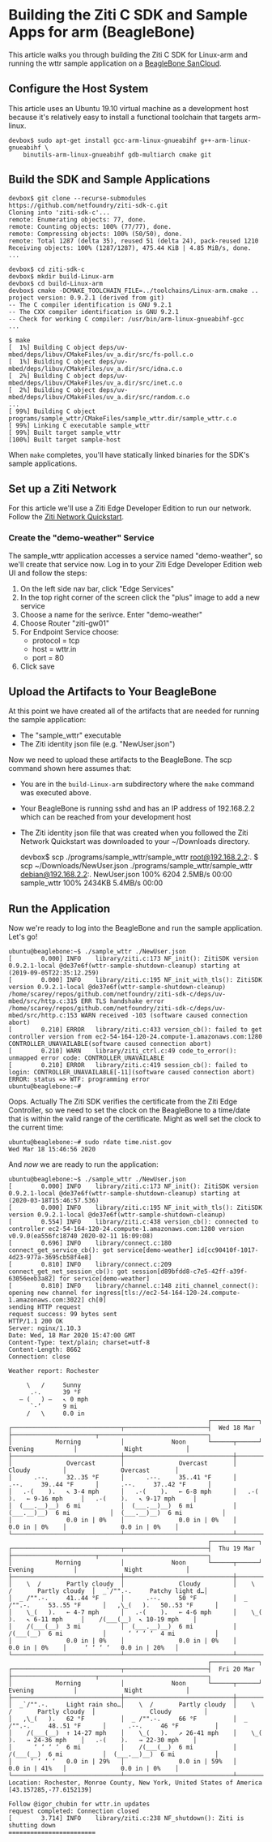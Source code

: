 # Building the Ziti C SDK and Sample Apps for arm (BeagleBone)

This article walks you through building the Ziti C SDK for Linux-arm and running
the wttr sample application on a [BeagleBone SanCloud](https://beagleboard.org/enhanced).

## Configure the Host System

This article uses an Ubuntu 19.10 virtual machine as a development host because it's
relatively easy to install a functional toolchain that targets arm-linux.

    devbox$ sudo apt-get install gcc-arm-linux-gnueabihf g++-arm-linux-gnueabihf \
        binutils-arm-linux-gnueabihf gdb-multiarch cmake git

## Build the SDK and Sample Applications


    devbox$ git clone --recurse-submodules https://github.com/netfoundry/ziti-sdk-c.git
    Cloning into 'ziti-sdk-c'...
    remote: Enumerating objects: 77, done.
    remote: Counting objects: 100% (77/77), done.
    remote: Compressing objects: 100% (50/50), done.
    remote: Total 1287 (delta 35), reused 51 (delta 24), pack-reused 1210
    Receiving objects: 100% (1287/1287), 475.44 KiB | 4.85 MiB/s, done.
    ...

    devbox$ cd ziti-sdk-c
    devbox$ mkdir build-Linux-arm
    devbox$ cd build-Linux-arm
    devbox$ cmake -DCMAKE_TOOLCHAIN_FILE=../toolchains/Linux-arm.cmake ..
    project version: 0.9.2.1 (derived from git)
    -- The C compiler identification is GNU 9.2.1
    -- The CXX compiler identification is GNU 9.2.1
    -- Check for working C compiler: /usr/bin/arm-linux-gnueabihf-gcc
    ...

    $ make
    [  1%] Building C object deps/uv-mbed/deps/libuv/CMakeFiles/uv_a.dir/src/fs-poll.c.o
    [  1%] Building C object deps/uv-mbed/deps/libuv/CMakeFiles/uv_a.dir/src/idna.c.o
    [  2%] Building C object deps/uv-mbed/deps/libuv/CMakeFiles/uv_a.dir/src/inet.c.o
    [  2%] Building C object deps/uv-mbed/deps/libuv/CMakeFiles/uv_a.dir/src/random.c.o
    ...
    [ 99%] Building C object programs/sample_wttr/CMakeFiles/sample_wttr.dir/sample_wttr.c.o
    [ 99%] Linking C executable sample_wttr
    [ 99%] Built target sample_wttr
    [100%] Built target sample-host


When `make` completes, you'll have statically linked binaries for the SDK's sample applications.

## Set up a Ziti Network

For this article we'll use a Ziti Edge Developer Edition to run our network. Follow
the [Ziti Network Quickstart](../ziti/quickstarts/networks-overview.md).

### Create the "demo-weather" Service

The sample_wttr application accesses a service named "demo-weather", so we'll create
that service now. Log in to your Ziti Edge Developer Edition web UI and follow the
steps:

1. On the left side nav bar, click "Edge Services"
2. In the top right corner of the screen click the "plus" image to add a new service
3. Choose a name for the serivce. Enter "demo-weather"
4. Choose Router "ziti-gw01"
5. For Endpoint Service choose:
    * protocol = tcp
    * host = wttr.in
    * port = 80
6. Click save

## Upload the Artifacts to Your BeagleBone

At this point we have created all of the artifacts that are needed for running the
sample application:

- The "sample_wttr" executable
- The Ziti identity json file (e.g. "NewUser.json")

Now we need to upload these artifacts to the BeagleBone. The scp command shown here
assumes that:

 - You are in the `build-Linux-arm` subdirectory where the `make` command was executed above.
 - Your BeagleBone is running sshd and has an IP address of 192.168.2.2 which
   can be reached from your development host
 - The Ziti identity json file that was created when you followed the Ziti Network Quickstart
   was downloaded to your ~/Downloads directory.


    devbox$ scp ./programs/sample_wttr/sample_wttr root@192.168.2.2:.
    $ scp ~/Downloads/NewUser.json ./programs/sample_wttr/sample_wttr debian@192.168.2.2:.
    NewUser.json                                  100% 6204     2.5MB/s   00:00
    sample_wttr                                   100% 2434KB   5.4MB/s   00:00


## Run the Application

Now we're ready to log into the BeagleBone and run the sample application.
Let's go!

    ubuntu@beaglebone:~$ ./sample_wttr ./NewUser.json
    [        0.000] INFO    library/ziti.c:173 NF_init(): ZitiSDK version 0.9.2.1-local @de37e6f(wttr-sample-shutdown-cleanup) starting at (2019-09-05T22:35:12.259)
    [        0.000] INFO    library/ziti.c:195 NF_init_with_tls(): ZitiSDK version 0.9.2.1-local @de37e6f(wttr-sample-shutdown-cleanup)
    /home/scarey/repos/github.com/netfoundry/ziti-sdk-c/deps/uv-mbed/src/http.c:315 ERR TLS handshake error 
    /home/scarey/repos/github.com/netfoundry/ziti-sdk-c/deps/uv-mbed/src/http.c:153 WARN received -103 (software caused connection abort)
    [        0.210] ERROR   library/ziti.c:433 version_cb(): failed to get controller version from ec2-54-164-120-24.compute-1.amazonaws.com:1280 CONTROLLER_UNAVAILABLE(software caused connection abort)
    [        0.210] WARN    library/ziti_ctrl.c:49 code_to_error(): unmapped error code: CONTROLLER_UNAVAILABLE
    [        0.210] ERROR   library/ziti.c:419 session_cb(): failed to login: CONTROLLER_UNAVAILABLE[-11](software caused connection abort)
    ERROR: status => WTF: programming error
    ubuntu@beaglebone:~# 

Oops. Actually The Ziti SDK verifies the certificate from the Ziti Edge Controller,
so we need to set the clock on the BeagleBone to a time/date that is within the
valid range of the certificate. Might as well set the clock to the current time:

    ubuntu@beaglebone:~# sudo rdate time.nist.gov
    Wed Mar 18 15:46:56 2020

And _now_ we are ready to run the application:

    ubuntu@beaglebone:~$ ./sample_wttr ./NewUser.json
    [        0.000] INFO    library/ziti.c:173 NF_init(): ZitiSDK version 0.9.2.1-local @de37e6f(wttr-sample-shutdown-cleanup) starting at (2020-03-18T15:46:57.536)
    [        0.000] INFO    library/ziti.c:195 NF_init_with_tls(): ZitiSDK version 0.9.2.1-local @de37e6f(wttr-sample-shutdown-cleanup)
    [        0.554] INFO    library/ziti.c:438 version_cb(): connected to controller ec2-54-164-120-24.compute-1.amazonaws.com:1280 version v0.9.0(ea556fc18740 2020-02-11 16:09:08)
    [        0.696] INFO    library/connect.c:180 connect_get_service_cb(): got service[demo-weather] id[cc90410f-1017-4d23-977a-3695cb58f4e8]
    [        0.810] INFO    library/connect.c:209 connect_get_net_session_cb(): got session[d89bfdd8-c7e5-42ff-a39f-63056eeb3a82] for service[demo-weather]
    [        0.810] INFO    library/channel.c:148 ziti_channel_connect(): opening new channel for ingress[tls://ec2-54-164-120-24.compute-1.amazonaws.com:3022] ch[0]
    sending HTTP request
    request success: 99 bytes sent
    HTTP/1.1 200 OK
    Server: nginx/1.10.3
    Date: Wed, 18 Mar 2020 15:47:00 GMT
    Content-Type: text/plain; charset=utf-8
    Content-Length: 8662
    Connection: close
    
    Weather report: Rochester
    
         \   /     Sunny
          .-.      39 °F          
       ― (   ) ―   ↖ 0 mph        
          `-’      9 mi           
         /   \     0.0 in         
                                                           ┌─────────────┐                                                       
    ┌──────────────────────────────┬───────────────────────┤  Wed 18 Mar ├───────────────────────┬──────────────────────────────┐
    │            Morning           │             Noon      └──────┬──────┘     Evening           │             Night            │
    ├──────────────────────────────┼──────────────────────────────┼──────────────────────────────┼──────────────────────────────┤
    │               Overcast       │               Overcast       │               Cloudy         │               Overcast       │
    │      .--.     32..35 °F      │      .--.     35..41 °F      │      .--.     39..44 °F      │      .--.     37..42 °F      │
    │   .-(    ).   ↖ 3-4 mph      │   .-(    ).   ← 6-8 mph      │   .-(    ).   ← 9-16 mph     │   .-(    ).   ↖ 9-17 mph     │
    │  (___.__)__)  6 mi           │  (___.__)__)  6 mi           │  (___.__)__)  6 mi           │  (___.__)__)  6 mi           │
    │               0.0 in | 0%    │               0.0 in | 0%    │               0.0 in | 0%    │               0.0 in | 0%    │
    └──────────────────────────────┴──────────────────────────────┴──────────────────────────────┴──────────────────────────────┘
                                                           ┌─────────────┐                                                       
    ┌──────────────────────────────┬───────────────────────┤  Thu 19 Mar ├───────────────────────┬──────────────────────────────┐
    │            Morning           │             Noon      └──────┬──────┘     Evening           │             Night            │
    ├──────────────────────────────┼──────────────────────────────┼──────────────────────────────┼──────────────────────────────┤
    │    \  /       Partly cloudy  │               Cloudy         │    \  /       Partly cloudy  │  _`/"".-.     Patchy light d…│
    │  _ /"".-.     41..44 °F      │      .--.     50 °F          │  _ /"".-.     53..55 °F      │   ,\_(   ).   50..53 °F      │
    │    \_(   ).   ← 4-7 mph      │   .-(    ).   ← 4-6 mph      │    \_(   ).   ↖ 6-11 mph     │    /(___(__)  ↖ 10-19 mph    │
    │    /(___(__)  3 mi           │  (___.__)__)  6 mi           │    /(___(__)  6 mi           │      ‘ ‘ ‘ ‘  4 mi           │
    │               0.0 in | 0%    │               0.0 in | 0%    │               0.0 in | 0%    │     ‘ ‘ ‘ ‘   0.0 in | 20%   │
    └──────────────────────────────┴──────────────────────────────┴──────────────────────────────┴──────────────────────────────┘
                                                           ┌─────────────┐                                                       
    ┌──────────────────────────────┬───────────────────────┤  Fri 20 Mar ├───────────────────────┬──────────────────────────────┐
    │            Morning           │             Noon      └──────┬──────┘     Evening           │             Night            │
    ├──────────────────────────────┼──────────────────────────────┼──────────────────────────────┼──────────────────────────────┤
    │  _`/"".-.     Light rain sho…│    \  /       Partly cloudy  │    \  /       Partly cloudy  │               Cloudy         │
    │   ,\_(   ).   62 °F          │  _ /"".-.     66 °F          │  _ /"".-.     48..51 °F      │      .--.     46 °F          │
    │    /(___(__)  ↑ 14-27 mph    │    \_(   ).   ↗ 26-41 mph    │    \_(   ).   → 24-36 mph    │   .-(    ).   → 22-30 mph    │
    │      ‘ ‘ ‘ ‘  6 mi           │    /(___(__)  6 mi           │    /(___(__)  6 mi           │  (___.__)__)  6 mi           │
    │     ‘ ‘ ‘ ‘   0.0 in | 29%   │               0.0 in | 59%   │               0.0 in | 41%   │               0.0 in | 0%    │
    └──────────────────────────────┴──────────────────────────────┴──────────────────────────────┴──────────────────────────────┘
    Location: Rochester, Monroe County, New York, United States of America [43.157285,-77.6152139]
    
    Follow @igor_chubin for wttr.in updates
    request completed: Connection closed
    [        3.714] INFO    library/ziti.c:238 NF_shutdown(): Ziti is shutting down
    ========================
